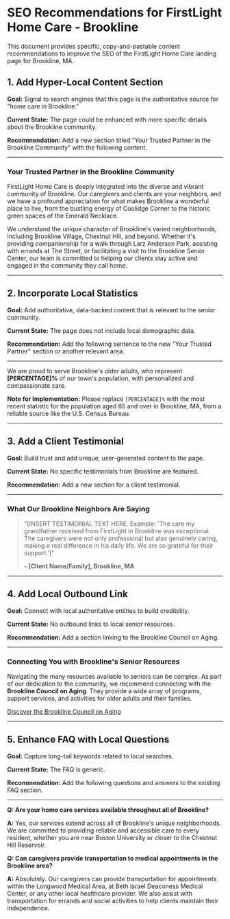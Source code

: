 # SEO Recommendations for FirstLight Home Care - Brookline

This document provides specific, copy-and-pastable content recommendations to improve the SEO of the FirstLight Home Care landing page for Brookline, MA.

## 1. Add Hyper-Local Content Section

**Goal:** Signal to search engines that this page is the authoritative source for "home care in Brookline."

**Current State:** The page could be enhanced with more specific details about the Brookline community.

**Recommendation:** Add a new section titled "Your Trusted Partner in the Brookline Community" with the following content.

---

### Your Trusted Partner in the Brookline Community

FirstLight Home Care is deeply integrated into the diverse and vibrant community of Brookline. Our caregivers and clients are your neighbors, and we have a profound appreciation for what makes Brookline a wonderful place to live, from the bustling energy of Coolidge Corner to the historic green spaces of the Emerald Necklace.

We understand the unique character of Brookline's varied neighborhoods, including Brookline Village, Chestnut Hill, and beyond. Whether it's providing companionship for a walk through Larz Anderson Park, assisting with errands at The Street, or facilitating a visit to the Brookline Senior Center, our team is committed to helping our clients stay active and engaged in the community they call home.

---

## 2. Incorporate Local Statistics

**Goal:** Add authoritative, data-backed content that is relevant to the senior community.

**Current State:** The page does not include local demographic data.

**Recommendation:** Add the following sentence to the new "Your Trusted Partner" section or another relevant area.

---

We are proud to serve Brookline's older adults, who represent **[PERCENTAGE]%** of our town's population, with personalized and compassionate care.

**Note for Implementation:** Please replace `[PERCENTAGE]%` with the most recent statistic for the population aged 65 and over in Brookline, MA, from a reliable source like the U.S. Census Bureau.

---

## 3. Add a Client Testimonial

**Goal:** Build trust and add unique, user-generated content to the page.

**Current State:** No specific testimonials from Brookline are featured.

**Recommendation:** Add a new section for a client testimonial.

---

### What Our Brookline Neighbors Are Saying

> "[INSERT TESTIMONIAL TEXT HERE. Example: 'The care my grandfather received from FirstLight in Brookline was exceptional. The caregivers were not only professional but also genuinely caring, making a real difference in his daily life. We are so grateful for their support.']"
>
> **- [Client Name/Family], Brookline, MA**

---

## 4. Add Local Outbound Link

**Goal:** Connect with local authoritative entities to build credibility.

**Current State:** No outbound links to local senior resources.

**Recommendation:** Add a section linking to the Brookline Council on Aging.

---

### Connecting You with Brookline's Senior Resources

Navigating the many resources available to seniors can be complex. As part of our dedication to the community, we recommend connecting with the **Brookline Council on Aging**. They provide a wide array of programs, support services, and activities for older adults and their families.

[Discover the Brookline Council on Aging](https://www.brooklinema.gov/245/Council-on-Aging)

---

## 5. Enhance FAQ with Local Questions

**Goal:** Capture long-tail keywords related to local searches.

**Current State:** The FAQ is generic.

**Recommendation:** Add the following questions and answers to the existing FAQ section.

---

**Q: Are your home care services available throughout all of Brookline?**

**A:** Yes, our services extend across all of Brookline's unique neighborhoods. We are committed to providing reliable and accessible care to every resident, whether you are near Boston University or closer to the Chestnut Hill Reservoir.

**Q: Can caregivers provide transportation to medical appointments in the Brookline area?**

**A:** Absolutely. Our caregivers can provide transportation for appointments within the Longwood Medical Area, at Beth Israel Deaconess Medical Center, or any other local healthcare provider. We also assist with transportation for errands and social activities to help clients maintain their independence. 